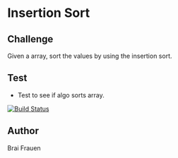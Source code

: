 # Insertion Sort 
## Challenge
Given a array, sort the values by using the insertion sort.

## Test 
- Test to see if algo sorts array.

[![Build Status](https://travis-ci.com/ashabrai/insertionSort.svg?branch=insertionSort)](https://travis-ci.com/ashabrai/insertionSort)

## Author 
Brai Frauen
